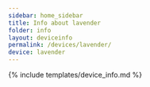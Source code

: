 ```yaml
---
sidebar: home_sidebar
title: Info about lavender
folder: info
layout: deviceinfo
permalink: /devices/lavender/
device: lavender
---
```

{% include templates/device_info.md %}
